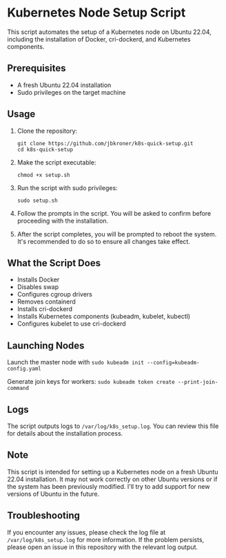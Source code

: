 # Kubernetes Node Setup Script

This script automates the setup of a Kubernetes node on Ubuntu 22.04, including the installation of Docker, cri-dockerd, and Kubernetes components.

## Prerequisites

- A fresh Ubuntu 22.04 installation
- Sudo privileges on the target machine

## Usage

1. Clone the repository:
   ```
   git clone https://github.com/jbkroner/k8s-quick-setup.git
   cd k8s-quick-setup
   ```

2. Make the script executable:
   ```
   chmod +x setup.sh
   ```

3. Run the script with sudo privileges:
   ```
   sudo setup.sh
   ```

4. Follow the prompts in the script. You will be asked to confirm before proceeding with the installation.

5. After the script completes, you will be prompted to reboot the system. It's recommended to do so to ensure all changes take effect.

## What the Script Does

- Installs Docker
- Disables swap
- Configures cgroup drivers
- Removes containerd
- Installs cri-dockerd
- Installs Kubernetes components (kubeadm, kubelet, kubectl)
- Configures kubelet to use cri-dockerd

## Launching Nodes

Launch the master node with `sudo kubeadm init --config=kubeadm-config.yaml`

Generate join keys for workers: `sudo kubeadm token create --print-join-command`

## Logs

The script outputs logs to `/var/log/k8s_setup.log`. You can review this file for details about the installation process.

## Note

This script is intended for setting up a Kubernetes node on a fresh Ubuntu 22.04 installation. It may not work correctly on other Ubuntu versions or if the system has been previously modified.  I'll try to add support for new versions of Ubuntu in the future. 

## Troubleshooting

If you encounter any issues, please check the log file at `/var/log/k8s_setup.log` for more information. If the problem persists, please open an issue in this repository with the relevant log output.
